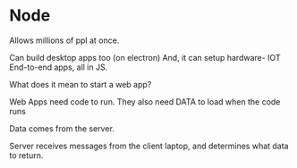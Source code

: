 # Node

Allows millions of ppl at once. 

Can build desktop apps too (on electron)
And, it can setup hardware- IOT
End-to-end apps, all in JS.

What does it mean to start a web app?

Web Apps need code to run. 
They also need DATA to load when the code runs

Data comes from the server. 

Server receives messages from the client laptop, and determines what data to return. 